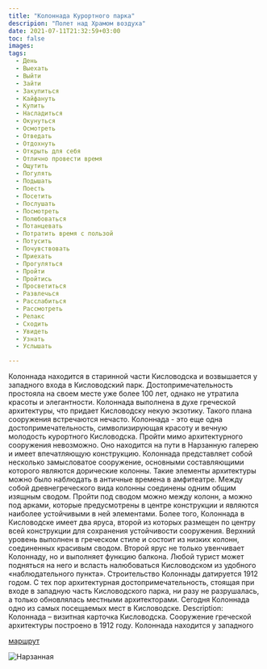 ```yaml
---
title: "Колоннада Курортного парка"
descripion: "Полет над Храмом воздуха"
date: 2021-07-11T21:32:59+03:00
toc: false
images:
tags:
  - День
  - Выехать
  - Выйти
  - Зайти
  - Закупиться
  - Кайфануть
  - Купить
  - Насладиться
  - Окунуться
  - Осмотреть
  - Отведать
  - Отдохнуть
  - Открыть для себя
  - Отлично провести время
  - Ощутить
  - Погулять
  - Подышать
  - Поесть
  - Посетить
  - Послушать 
  - Посмотреть
  - Полюбоваться
  - Потанцевать
  - Потратить время с пользой
  - Потусить
  - Почувствовать
  - Приехать
  - Прогуляться
  - Пройти 
  - Пройтись
  - Просветиться
  - Развлечься
  - Расслабиться
  - Рассмотреть
  - Релакс
  - Сходить
  - Увидеть
  - Узнать
  - Услышать  

---
```


Колоннада находится в старинной части Кисловодска и возвышается у западного входа в Кисловодский парк. Достопримечательность простояла на своем месте уже более 100 лет, однако не утратила красоты и элегантности. Колоннада выполнена в духе греческой архитектуры, что придает Кисловодску некую экзотику. Такого плана сооружения встречаются нечасто.
Колоннада - это еще одна достопримечательность, символизирующая красоту и вечную молодость курортного Кисловодска. Пройти мимо архитектурного сооружения невозможно. Оно находится на пути в Нарзанную галерею и имеет впечатляющую конструкцию.
Колоннада представляет собой несколько замысловатое сооружение, основными составляющими которого являются дорические колонны. Такие элементы архитектуры можно было наблюдать в античные времена в амфитеатре. Между собой древнегреческого вида колонны соединены одним общим изящным сводом. Пройти под сводом можно между колонн, а можно под арками, которые предусмотрены в центре конструкции и являются наиболее устойчивыми в ней элементами. Более того, Колоннада в Кисловодске имеет два яруса, второй из которых размещен по центру всей конструкции для сохранения устойчивости сооружения. Верхний уровень выполнен в греческом стиле и состоит из низких колонн, соединенных красивым сводом. Второй ярус не только увенчивает Колоннаду, но и выполняет функцию балкона. Любой турист может подняться на него и всласть налюбоваться Кисловодском из удобного «наблюдательного пункта».
Строительство Колоннады датируется 1912 годом. С тех пор архитектурная достопримечательность, стоящая при входе в западную часть Кисловодского парка, ни разу не разрушалась, а только обновлялась местными архитекторами. Сегодня Колоннада одно из самых посещаемых мест в Кисловодске.
Description:
Колоннада – визитная карточка Кисловодска. Сооружение греческой архитектуры построено в 1912 году. Колоннада находится у западного

  [маршрут](https://goo.gl/maps/NCp6CquB7NyXQsfF9)

  ![Нарзанная](/img/kolonnada-kurortnogo-parka-700x458.jpg)
